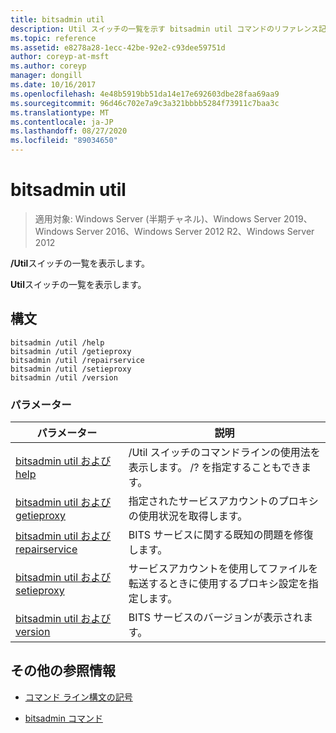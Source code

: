 ```yaml
---
title: bitsadmin util
description: Util スイッチの一覧を示す bitsadmin util コマンドのリファレンス記事です。
ms.topic: reference
ms.assetid: e8278a28-1ecc-42be-92e2-c93dee59751d
author: coreyp-at-msft
ms.author: coreyp
manager: dongill
ms.date: 10/16/2017
ms.openlocfilehash: 4e48b5919bb51da14e17e692603dbe28faa69aa9
ms.sourcegitcommit: 96d46c702e7a9c3a321bbbb5284f73911c7baa3c
ms.translationtype: MT
ms.contentlocale: ja-JP
ms.lasthandoff: 08/27/2020
ms.locfileid: "89034650"
---
```

# <a name="bitsadmin-util"></a>bitsadmin util

> 適用対象: Windows Server (半期チャネル)、Windows Server 2019、Windows Server 2016、Windows Server 2012 R2、Windows Server 2012

**/Util**スイッチの一覧を表示します。

**Util**スイッチの一覧を表示します。

## <a name="syntax"></a>構文

```
bitsadmin /util /help
bitsadmin /util /getieproxy
bitsadmin /util /repairservice
bitsadmin /util /setieproxy
bitsadmin /util /version
```

### <a name="parameters"></a>パラメーター

| パラメーター | 説明 |
| --------- | ----------- |
| [bitsadmin util および help](bitsadmin-util-and-help.md) | /Util スイッチのコマンドラインの使用法を表示します。 /? を指定することもできます。 |
| [bitsadmin util および getieproxy](bitsadmin-util-and-getieproxy.md) | 指定されたサービスアカウントのプロキシの使用状況を取得します。 |
| [bitsadmin util および repairservice](bitsadmin-util-and-repairservice.md) | BITS サービスに関する既知の問題を修復します。 |
| [bitsadmin util および setieproxy](bitsadmin-util-and-setieproxy.md) | サービスアカウントを使用してファイルを転送するときに使用するプロキシ設定を指定します。 |
| [bitsadmin util および version](bitsadmin-util-and-version.md) | BITS サービスのバージョンが表示されます。 |

## <a name="additional-references"></a>その他の参照情報

- [コマンド ライン構文の記号](command-line-syntax-key.md)

- [bitsadmin コマンド](bitsadmin.md)
